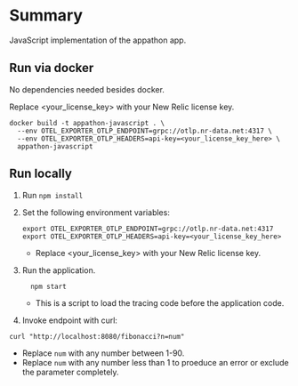 # Summary

JavaScript implementation of the appathon app. 

## Run via docker

No dependencies needed besides docker.

Replace <your_license_key> with your New Relic license key.

  ```
  docker build -t appathon-javascript . \
    --env OTEL_EXPORTER_OTLP_ENDPOINT=grpc://otlp.nr-data.net:4317 \
    --env OTEL_EXPORTER_OTLP_HEADERS=api-key=<your_license_key_here> \
    appathon-javascript
  ```

## Run locally

1. Run `npm install`

2. Set the following environment variables:

    ```
    export OTEL_EXPORTER_OTLP_ENDPOINT=grpc://otlp.nr-data.net:4317
    export OTEL_EXPORTER_OTLP_HEADERS=api-key=<your_license_key_here>
    ```

    + Replace <your_license_key> with your New Relic license key.

3. Run the application. 

    ```
      npm start
    ```

    + This is a script to load the tracing code before the application code.

4. Invoke endpoint with curl: 

  ```
  curl "http://localhost:8080/fibonacci?n=num"
  ```
  + Replace `num` with any number between 1-90.
  + Replace `num` with any number less than 1 to proeduce an error or exclude the parameter completely. 